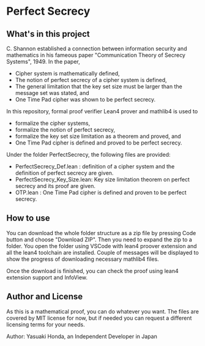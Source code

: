 # Perfect Secrecy

## What's in this project

C. Shannon established a connection between information security and mathematics in his fameous paper "Communication Theory of Secrecy Systems", 1949.
In the paper, 
* Cipher system is mathematically defined,
* The notion of perfect secrecy of a cipher system is defined,
* The general limitation that the key set size must be larger than the message set was stated, and
* One Time Pad cipher was shown to be perfect secrecy.

In this repository, formal proof verifier Lean4 prover and mathlib4 is used to
* formalize the cipher systems,
* formalize the notion of perfect secrecy,
* formalize the key set size limitation as a theorem and proved, and
* One Time Pad cipher is defined and proved to be perfect secrecy.

Under the folder PerfectSecrecy, the following files are provided:
* PerfectSecrecy_Def.lean : definition of a cipher system and the definition of perfect secrecy are given.
* PerfectSecrecy_Key_Size.lean: Key size limitation theorem on perfect secrecy and its proof are given.
* OTP.lean : One Time Pad cipher is defined and proven to be perfect secrecy.

## How to use
You can download the whole folder structure as a zip file by pressing Code button and choose "Download ZIP".
Then you need to expand the zip to a folder.
You open the folder using VSCode with lean4 proover extension and all the lean4 toolchain are installed.
Couple of messages will be displayed to show the progress of downloading necessary mathlib4 files.

Once the download is finished, you can check the proof using lean4 extension support and InfoView.

## Author and License
As this is a mathematical proof, you can do whatever you want.
The files are covered by MIT license for now, but if needed you can request a different licensing terms for your needs.

Author: Yasuaki Honda, an Independent Developer in Japan
